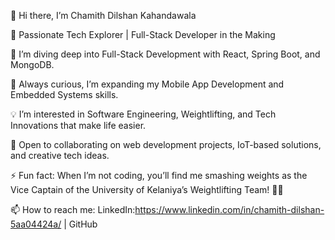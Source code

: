 👋 Hi there, I’m Chamith Dilshan Kahandawala

🚀 Passionate Tech Explorer | Full-Stack Developer in the Making

🔭 I’m diving deep into Full-Stack Development with React, Spring Boot, and MongoDB.

🌱 Always curious, I’m expanding my Mobile App Development and Embedded Systems skills.

💡 I’m interested in Software Engineering, Weightlifting, and Tech Innovations that make life easier.

🤝 Open to collaborating on web development projects, IoT-based solutions, and creative tech ideas.

⚡ Fun fact: When I’m not coding, you’ll find me smashing weights as the Vice Captain of the University of Kelaniya’s Weightlifting Team! 🏋️‍♂️

📫 How to reach me: LinkedIn:https://www.linkedin.com/in/chamith-dilshan-5aa04424a/ | GitHub
